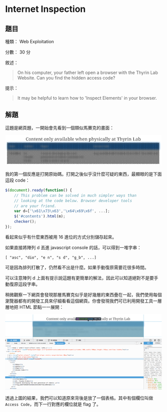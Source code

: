 # Internet Inspection

## 題目

種類： Web Exploitation

分數： 30 分

敘述：
> On his computer, your father left open a browser with the Thyrin Lab Website. Can you find the hidden access code?

提示：
> It may be helpful to learn how to 'Inspect Elements' in your browser.

## 解題

這題是網頁題，一開始會先看到一個類似馬賽克的畫面：

<img src="web1.png" />

我的第一個反應是打開原始碼。打開之後似乎沒什麼可疑的東西，最顯眼的是下面這段 code：

```js
$(document).ready(function() {
    // This problem can be solved in much simpler ways than
    // looking at the code below. Browser developer tools
    // are your friend.
    var d=['\x61\x73\x63','\x64\x69\x6f', ...];
    $('#contents').html(m);
    checker();
});
```

看起來似乎有什麼東西被用 16 進位的方式分別儲存起來。

如果直接將陣列 d 丟進 javascript console 的話，可以得到一堆字串：

```
[ "asc", "dio", "e n", "s d", "g_b", ...]
```

可是因為排列打散了，仍然看不出是什麼。如果手動復原需要花很多時間。

可以注意陣列 d 上面有提示說這題有更簡單的解法，因此可以知道絕對不是要手動復原這段字串。

稍微觀察一下網頁會發現那層馬賽克似乎是好幾層的東西疊在一起，我們使用每個瀏覽器都有的開發工具來仔細看看這個網頁。你會發現我們可已利用開發工具一層層地把 HTML 節點一一展開：

<img src="web2.png" />

透過上圖的結果，我們可以知道原來背後是放了一個表格。其中有個欄位叫做 `Access Code`，而下一行對應的欄位就是 flag 了。
